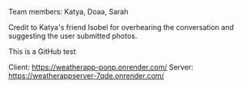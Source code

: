 Team members: Katya, Doaa, Sarah

Credit to Katya's friend Isobel for overhearing the conversation and suggesting the user submitted photos.

This is a GitHub test

Client: https://weatherapp-ponp.onrender.com/
Server: https://weatherappserver-7qde.onrender.com/
